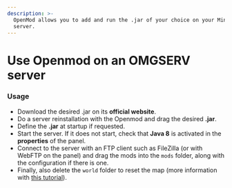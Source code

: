 ```yaml
---
description: >-
  OpenMod allows you to add and run the .jar of your choice on your Minecraft
  server.
---
```


# Use Openmod on an OMGSERV server

### Usage

* Download the desired .jar on its **official website**.
* Do a server reinstallation with the Openmod and drag the desired **.jar**.
* Define the **.jar** at startup if requested.
* Start the server. If it does not start, check that **Java 8** is activated in the **properties** of the panel.
* Connect to the server with an FTP client such as FileZilla \(or with WebFTP on the panel\) and drag the mods into the `mods` folder, along with the configuration if there is one. 
* Finally, also delete the `world` folder to reset the map \(more information with [this tutorial](https://docs.idelya-network.fr/minecraft/dois-je-supprimer-mon-monde)\).

